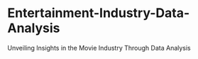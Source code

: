 # Entertainment-Industry-Data-Analysis
Unveiling Insights in the Movie Industry Through Data Analysis
